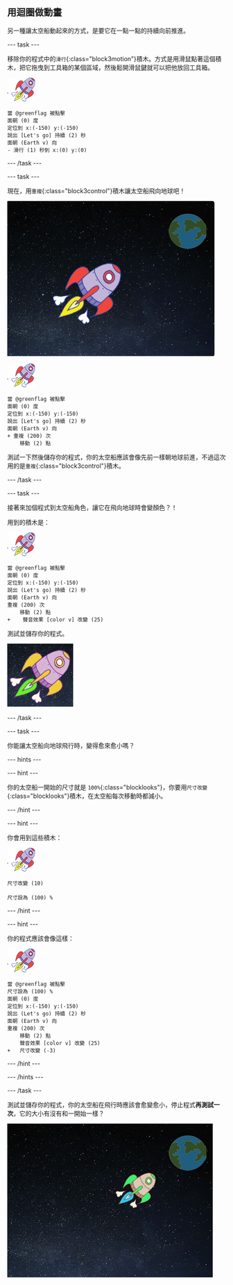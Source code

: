 ## 用迴圈做動畫

另一種讓太空船動起來的方式，是要它在一點一點的持續向前推進。

--- task ---

移除你的程式中的`滑行`{:class="block3motion"}積木。方式是用滑鼠點著這個積木，把它拖曳到工具箱的某個區域，然後鬆開滑鼠鍵就可以把他放回工具箱。

![太空船角色](images/sprite-spaceship.png)

```blocks3
當 @greenflag 被點擊
面朝 (0) 度
定位到 x:(-150) y:(-150)
說出 [Let's go] 持續 (2) 秒
面朝 (Earth v) 向
- 滑行 (1) 秒到 x:(0) y:(0)
```

--- /task ---

--- task ---

現在，用`重複`{:class="block3control"}積木讓太空船飛向地球吧！

![測試太空船動畫](images/space-animate-stage.png)

![太空船角色](images/sprite-spaceship.png)

```blocks3
當 @greenflag 被點擊
面朝 (0) 度
定位到 x:(-150) y:(-150)
說出 [Let's go] 持續 (2) 秒
面朝 (Earth v) 向
+ 重複 (200) 次
    移動 (2) 點
```

測試一下然後儲存你的程式，你的太空船應該會像先前一樣朝地球前進，不過這次用的是`重複`{:class="block3control"}積木。

--- /task ---

--- task ---

接著來加個程式到太空船角色，讓它在飛向地球時會變顏色？！

用到的積木是：

![太空船角色](images/sprite-spaceship.png)

```blocks3
當 @greenflag 被點擊
面朝 (0) 度
定位到 x:(-150) y:(-150)
說出 (Let's go) 持續 (2) 秒
面朝 (Earth v) 向
重複 (200) 次
    移動 (2) 點
+    聲音效果 [color v] 改變 (25)
```

測試並儲存你的程式。

![測試變色太空船](images/space-colour-test.png)

--- /task ---

--- task ---

你能讓太空船向地球飛行時，變得愈來愈小嗎？

--- hints ---

--- hint ---

你的太空船一開始的尺寸就是 `100%`{:class="blocklooks"}，你要用`尺寸改變 `{:class="blocklooks"}積木，在太空船每次移動時都減小。

--- /hint ---

--- hint ---

你會用到這些積木：

![太空船角色](images/sprite-spaceship.png)

```blocks3
尺寸改變 (10)

尺寸設為 (100) %
```

--- /hint ---

--- hint ---

你的程式應該會像這樣：

![太空船角色](images/sprite-spaceship.png)

```blocks3
當 @greenflag 被點擊
尺寸設為 (100) %
面朝 (0) 度
定位到 x:(-150) y:(-150)
說出 (Let's go) 持續 (2) 秒
面朝 (Earth v) 向
重複 (200) 次
    移動 (2) 點
    聲音效果 [color v] 改變 (25)
+   尺寸改變 (-3)
```

--- /hint ---

--- /hints ---

--- /task ---

測試並儲存你的程式，你的太空船在飛行時應該會愈變愈小，停止程式**再測試一次**，它的大小有沒有和一開始一樣？

![測試一艘正在縮小的太空船](images/space-size-test.png)